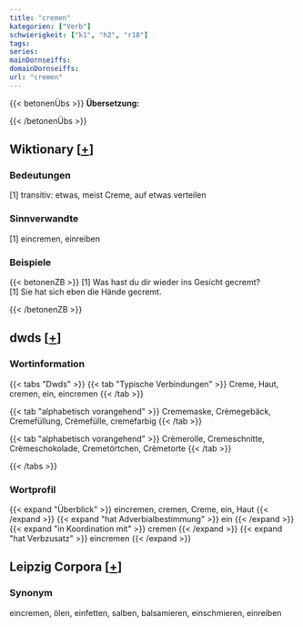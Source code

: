 ```yaml
---
title: "cremen"
kategorien: ["Verb"]
schwierigkeit: ["k1", "h2", "r18"]
tags:
series:
mainDornseiffs:
domainDornseiffs:
url: "cremen"
---
```


{{< betonenÜbs >}}
**Übersetzung:**  
  
{{< /betonenÜbs >}}

## Wiktionary [[+](https://de.wiktionary.org/wiki/cremen)]

### Bedeutungen
[1] transitiv: etwas, meist Creme, auf etwas verteilen  

### Sinnverwandte
[1] eincremen, einreiben  

### Beispiele
{{< betonenZB >}}
[1] Was hast du dir wieder ins Gesicht gecremt?  
[1] Sie hat sich eben die Hände gecremt.  

{{< /betonenZB >}}


## dwds [[+](https://www.dwds.de/wb/cremen)]

### Wortinformation
{{< tabs "Dwds" >}}
{{< tab "Typische Verbindungen" >}}
Creme, Haut, cremen, ein, eincremen
{{< /tab >}}

{{< tab "alphabetisch vorangehend" >}}
Crememaske, Crèmegebäck, Cremefüllung, Crèmefülle, cremefarbig
{{< /tab >}}

{{< tab "alphabetisch vorangehend" >}}
Crèmerolle, Cremeschnitte, Crèmeschokolade, Cremetörtchen, Crèmetorte
{{< /tab >}}

{{< /tabs >}}

### Wortprofil
{{< expand "Überblick" >}} eincremen, cremen, Creme, ein, Haut {{< /expand >}}
{{< expand "hat Adverbialbestimmung" >}} ein {{< /expand >}}
{{< expand "in Koordination mit" >}} cremen {{< /expand >}}
{{< expand "hat Verbzusatz" >}} eincremen {{< /expand >}}

## Leipzig Corpora [[+](https://corpora.uni-leipzig.de/en/res?word=cremen&corpusId=deu_newscrawl-public_2018)]


### Synonym
eincremen, ölen, einfetten, salben, balsamieren, einschmieren, einreiben

